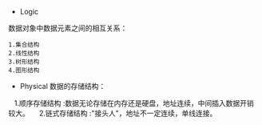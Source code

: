 - Logic 

数据对象中数据元素之间的相互关系：
  
    1.集合结构
    2.线性结构
    3.树形结构
    4.图形结构
    
- Physical
    数据的存储结构：

    1.顺序存储结构 :数据无论存储在内存还是硬盘，地址连续，中间插入数据开销较大。
    
    2.链式存储结构 :"接头人"，地址不一定连续，单线连接。 
    
    
  
